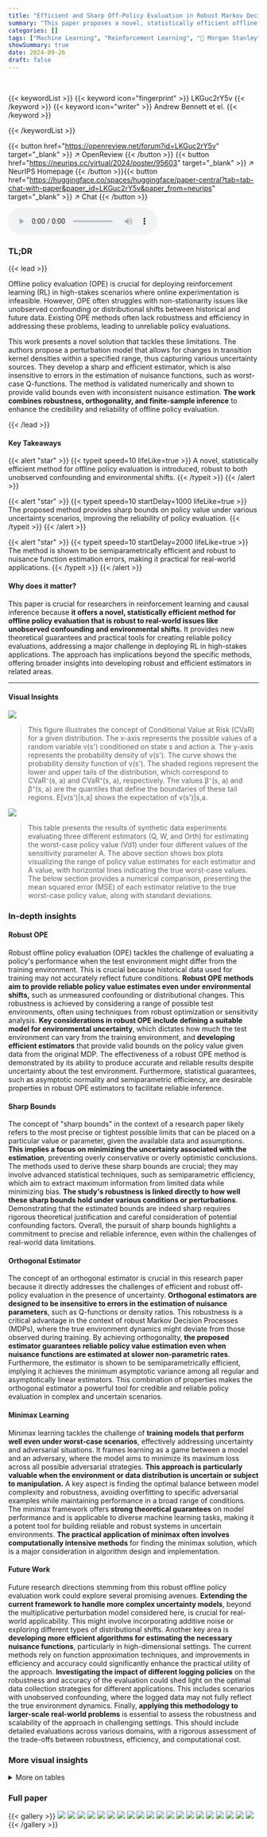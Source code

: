 ```yaml
---
title: "Efficient and Sharp Off-Policy Evaluation in Robust Markov Decision Processes"
summary: "This paper proposes a novel, statistically efficient offline policy evaluation method robust to environmental shifts and unobserved confounding, providing sharp bounds with theoretical guarantees."
categories: []
tags: ["Machine Learning", "Reinforcement Learning", "🏢 Morgan Stanley",]
showSummary: true
date: 2024-09-26
draft: false
---
```


<br>

{{< keywordList >}}
{{< keyword icon="fingerprint" >}} LKGuc2rY5v {{< /keyword >}}
{{< keyword icon="writer" >}} Andrew Bennett et el. {{< /keyword >}}
 
{{< /keywordList >}}

{{< button href="https://openreview.net/forum?id=LKGuc2rY5v" target="_blank" >}}
↗ OpenReview
{{< /button >}}
{{< button href="https://neurips.cc/virtual/2024/poster/95603" target="_blank" >}}
↗ NeurIPS Homepage
{{< /button >}}{{< button href="https://huggingface.co/spaces/huggingface/paper-central?tab=tab-chat-with-paper&paper_id=LKGuc2rY5v&paper_from=neurips" target="_blank" >}}
↗ Chat
{{< /button >}}



<audio controls>
    <source src="https://ai-paper-reviewer.com/LKGuc2rY5v/podcast.wav" type="audio/wav">
    Your browser does not support the audio element.
</audio>


### TL;DR


{{< lead >}}

Offline policy evaluation (OPE) is crucial for deploying reinforcement learning (RL) in high-stakes scenarios where online experimentation is infeasible.  However, OPE often struggles with non-stationarity issues like unobserved confounding or distributional shifts between historical and future data. Existing OPE methods often lack robustness and efficiency in addressing these problems, leading to unreliable policy evaluations. 

This work presents a novel solution that tackles these limitations. The authors propose a perturbation model that allows for changes in transition kernel densities within a specified range, thus capturing various uncertainty sources. They develop a sharp and efficient estimator, which is also insensitive to errors in the estimation of nuisance functions, such as worst-case Q-functions.  The method is validated numerically and shown to provide valid bounds even with inconsistent nuisance estimation. **The work combines robustness, orthogonality, and finite-sample inference** to enhance the credibility and reliability of offline policy evaluation.

{{< /lead >}}


#### Key Takeaways

{{< alert "star" >}}
{{< typeit speed=10 lifeLike=true >}} A novel, statistically efficient method for offline policy evaluation is introduced, robust to both unobserved confounding and environmental shifts. {{< /typeit >}}
{{< /alert >}}

{{< alert "star" >}}
{{< typeit speed=10 startDelay=1000 lifeLike=true >}} The proposed method provides sharp bounds on policy value under various uncertainty scenarios, improving the reliability of policy evaluation. {{< /typeit >}}
{{< /alert >}}

{{< alert "star" >}}
{{< typeit speed=10 startDelay=2000 lifeLike=true >}} The method is shown to be semiparametrically efficient and robust to nuisance function estimation errors, making it practical for real-world applications. {{< /typeit >}}
{{< /alert >}}

#### Why does it matter?
This paper is crucial for researchers in reinforcement learning and causal inference because **it offers a novel, statistically efficient method for offline policy evaluation that is robust to real-world issues like unobserved confounding and environmental shifts.**  It provides new theoretical guarantees and practical tools for creating reliable policy evaluations, addressing a major challenge in deploying RL in high-stakes applications. The approach has implications beyond the specific methods, offering broader insights into developing robust and efficient estimators in related areas.

------
#### Visual Insights



![](https://ai-paper-reviewer.com/LKGuc2rY5v/figures_3_1.jpg)

> This figure illustrates the concept of Conditional Value at Risk (CVaR) for a given distribution.  The x-axis represents the possible values of a random variable v(s') conditioned on state s and action a. The y-axis represents the probability density of v(s'). The curve shows the probability density function of v(s').  The shaded regions represent the lower and upper tails of the distribution, which correspond to CVaR⁻(s, a) and CVaR⁺(s, a), respectively.  The values β⁻(s, a) and β⁺(s, a) are the quantiles that define the boundaries of these tail regions.  E[v(s')|s,a] shows the expectation of v(s')|s,a.





![](https://ai-paper-reviewer.com/LKGuc2rY5v/tables_7_1.jpg)

> This table presents the results of synthetic data experiments evaluating three different estimators (Q, W, and Orth) for estimating the worst-case policy value (Vd1) under four different values of the sensitivity parameter A.  The above section shows box plots visualizing the range of policy value estimates for each estimator and A value, with horizontal lines indicating the true worst-case values. The below section provides a numerical comparison, presenting the mean squared error (MSE) of each estimator relative to the true worst-case policy value, along with standard deviations.





### In-depth insights


#### Robust OPE
Robust offline policy evaluation (OPE) tackles the challenge of evaluating a policy's performance when the test environment might differ from the training environment.  This is crucial because historical data used for training may not accurately reflect future conditions.  **Robust OPE methods aim to provide reliable policy value estimates even under environmental shifts,** such as unmeasured confounding or distributional changes.  This robustness is achieved by considering a range of possible test environments, often using techniques from robust optimization or sensitivity analysis.  **Key considerations in robust OPE include defining a suitable model for environmental uncertainty**, which dictates how much the test environment can vary from the training environment, and **developing efficient estimators** that provide valid bounds on the policy value given data from the original MDP.  The effectiveness of a robust OPE method is demonstrated by its ability to produce accurate and reliable results despite uncertainty about the test environment.  Furthermore, statistical guarantees, such as asymptotic normality and semiparametric efficiency, are desirable properties in robust OPE estimators to facilitate reliable inference.

#### Sharp Bounds
The concept of "sharp bounds" in the context of a research paper likely refers to the most precise or tightest possible limits that can be placed on a particular value or parameter, given the available data and assumptions.  **This implies a focus on minimizing the uncertainty associated with the estimation**, preventing overly conservative or overly optimistic conclusions.  The methods used to derive these sharp bounds are crucial; they may involve advanced statistical techniques, such as semiparametric efficiency, which aim to extract maximum information from limited data while minimizing bias.  **The study's robustness is linked directly to how well these sharp bounds hold under various conditions or perturbations**.  Demonstrating that the estimated bounds are indeed sharp requires rigorous theoretical justification and careful consideration of potential confounding factors.  Overall, the pursuit of sharp bounds highlights a commitment to precise and reliable inference, even within the challenges of real-world data limitations.

#### Orthogonal Estimator
The concept of an orthogonal estimator is crucial in this research paper because it directly addresses the challenges of efficient and robust off-policy evaluation in the presence of uncertainty.  **Orthogonal estimators are designed to be insensitive to errors in the estimation of nuisance parameters**, such as Q-functions or density ratios.  This robustness is a critical advantage in the context of robust Markov Decision Processes (MDPs), where the true environment dynamics might deviate from those observed during training. By achieving orthogonality, **the proposed estimator guarantees reliable policy value estimation even when nuisance functions are estimated at slower non-parametric rates**.  Furthermore, the estimator is shown to be semiparametrically efficient, implying it achieves the minimum asymptotic variance among all regular and asymptotically linear estimators. This combination of properties makes the orthogonal estimator a powerful tool for credible and reliable policy evaluation in complex and uncertain scenarios.

#### Minimax Learning
Minimax learning tackles the challenge of **training models that perform well even under worst-case scenarios**, effectively addressing uncertainty and adversarial situations.  It frames learning as a game between a model and an adversary, where the model aims to minimize its maximum loss across all possible adversarial strategies. **This approach is particularly valuable when the environment or data distribution is uncertain or subject to manipulation.**  A key aspect is finding the optimal balance between model complexity and robustness, avoiding overfitting to specific adversarial examples while maintaining performance in a broad range of conditions.  The minimax framework offers **strong theoretical guarantees** on model performance and is applicable to diverse machine learning tasks, making it a potent tool for building reliable and robust systems in uncertain environments.  **The practical application of minimax often involves computationally intensive methods** for finding the minimax solution, which is a major consideration in algorithm design and implementation.

#### Future Work
Future research directions stemming from this robust offline policy evaluation work could explore several promising avenues. **Extending the current framework to handle more complex uncertainty models**, beyond the multiplicative perturbation model considered here, is crucial for real-world applicability. This might involve incorporating additive noise or exploring different types of distributional shifts.  Another key area is **developing more efficient algorithms for estimating the necessary nuisance functions**, particularly in high-dimensional settings. The current methods rely on function approximation techniques, and improvements in efficiency and accuracy could significantly enhance the practical utility of the approach.  **Investigating the impact of different logging policies** on the robustness and accuracy of the evaluation could shed light on the optimal data collection strategies for different applications. This includes scenarios with unobserved confounding, where the logged data may not fully reflect the true environment dynamics.  Finally, **applying this methodology to larger-scale real-world problems** is essential to assess the robustness and scalability of the approach in challenging settings.  This should include detailed evaluations across various domains, with a rigorous assessment of the trade-offs between robustness, efficiency, and computational cost.


### More visual insights




<details>
<summary>More on tables
</summary>


![](https://ai-paper-reviewer.com/LKGuc2rY5v/tables_9_1.jpg)
> The table presents the results of synthetic data experiments comparing three different estimators for estimating the worst-case policy value in a robust Markov Decision Process (MDP).  The estimators are Q (RobustFQE), W (RobustMIL), and Orth (orthogonal estimator).  The results are shown for four different values of the sensitivity parameter A, representing the degree of uncertainty in the transition dynamics. The table includes box plots visualizing the range of policy value estimates and a table summarizing the mean squared error (MSE) for each estimator and the true worst-case policy value.  The MSE values are reported along with standard deviation errors.

![](https://ai-paper-reviewer.com/LKGuc2rY5v/tables_35_1.jpg)
> The table presents the median policy value estimates obtained using three different methods (Q, W, Orth) for estimating the worst-case policy value in a sepsis management application.  The results are shown for different values of the sensitivity parameter (Λ), representing various levels of uncertainty in the transition dynamics. The ± values indicate the spread of estimates, calculated as half the difference between the 80th and 20th percentiles across multiple runs with different random seeds.

</details>




### Full paper

{{< gallery >}}
<img src="https://ai-paper-reviewer.com/LKGuc2rY5v/1.png" class="grid-w50 md:grid-w33 xl:grid-w25" />
<img src="https://ai-paper-reviewer.com/LKGuc2rY5v/2.png" class="grid-w50 md:grid-w33 xl:grid-w25" />
<img src="https://ai-paper-reviewer.com/LKGuc2rY5v/3.png" class="grid-w50 md:grid-w33 xl:grid-w25" />
<img src="https://ai-paper-reviewer.com/LKGuc2rY5v/4.png" class="grid-w50 md:grid-w33 xl:grid-w25" />
<img src="https://ai-paper-reviewer.com/LKGuc2rY5v/5.png" class="grid-w50 md:grid-w33 xl:grid-w25" />
<img src="https://ai-paper-reviewer.com/LKGuc2rY5v/6.png" class="grid-w50 md:grid-w33 xl:grid-w25" />
<img src="https://ai-paper-reviewer.com/LKGuc2rY5v/7.png" class="grid-w50 md:grid-w33 xl:grid-w25" />
<img src="https://ai-paper-reviewer.com/LKGuc2rY5v/8.png" class="grid-w50 md:grid-w33 xl:grid-w25" />
<img src="https://ai-paper-reviewer.com/LKGuc2rY5v/9.png" class="grid-w50 md:grid-w33 xl:grid-w25" />
<img src="https://ai-paper-reviewer.com/LKGuc2rY5v/10.png" class="grid-w50 md:grid-w33 xl:grid-w25" />
<img src="https://ai-paper-reviewer.com/LKGuc2rY5v/11.png" class="grid-w50 md:grid-w33 xl:grid-w25" />
<img src="https://ai-paper-reviewer.com/LKGuc2rY5v/12.png" class="grid-w50 md:grid-w33 xl:grid-w25" />
<img src="https://ai-paper-reviewer.com/LKGuc2rY5v/13.png" class="grid-w50 md:grid-w33 xl:grid-w25" />
<img src="https://ai-paper-reviewer.com/LKGuc2rY5v/14.png" class="grid-w50 md:grid-w33 xl:grid-w25" />
<img src="https://ai-paper-reviewer.com/LKGuc2rY5v/15.png" class="grid-w50 md:grid-w33 xl:grid-w25" />
<img src="https://ai-paper-reviewer.com/LKGuc2rY5v/16.png" class="grid-w50 md:grid-w33 xl:grid-w25" />
<img src="https://ai-paper-reviewer.com/LKGuc2rY5v/17.png" class="grid-w50 md:grid-w33 xl:grid-w25" />
<img src="https://ai-paper-reviewer.com/LKGuc2rY5v/18.png" class="grid-w50 md:grid-w33 xl:grid-w25" />
<img src="https://ai-paper-reviewer.com/LKGuc2rY5v/19.png" class="grid-w50 md:grid-w33 xl:grid-w25" />
<img src="https://ai-paper-reviewer.com/LKGuc2rY5v/20.png" class="grid-w50 md:grid-w33 xl:grid-w25" />
{{< /gallery >}}